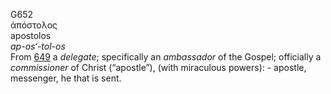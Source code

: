 G652  
ἀπόστολος  
apostolos  
*ap-os‘-tol-os*  
From [649](g0649) a *delegate*; specifically an *ambassador* of the
Gospel; officially a *commissioner* of Christ (“apostle”), (with
miraculous powers): - apostle, messenger, he that is sent.  
